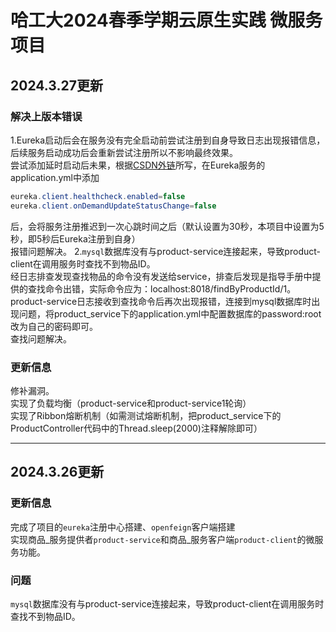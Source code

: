 # 哈工大2024春季学期云原生实践 微服务项目
## 2024.3.27更新  
  ### 解决上版本错误  
  1.Eureka启动后会在服务没有完全启动前尝试注册到自身导致日志出现报错信息，后续服务启动成功后会重新尝试注册所以不影响最终效果。  
  尝试添加延时启动后未果，根据[CSDN外链](http://blog.csdn.net/guodongxiaren]https://blog.csdn.net/cxyxysam/article/details/135831967?utm_medium=distribute.pc_relevant.none-task-blog-2~default~baidujs_baidulandingword~default-0-135831967-blog-82980717.235^v43^control&spm=1001.2101.3001.4242.1&utm_relevant_index=3 "悬停显示")所写，在Eureka服务的application.yml中添加
  ```Java
  eureka.client.healthcheck.enabled=false  
  eureka.client.onDemandUpdateStatusChange=false  
  ```  
  后，会将服务注册推迟到一次心跳时间之后（默认设置为30秒，本项目中设置为5秒，即5秒后Eureka注册到自身）  
  报错问题解决。
  2.`mysql`数据库没有与product-service连接起来，导致product-client在调用服务时查找不到物品ID。  
  经日志排查发现查找物品的命令没有发送给service，排查后发现是指导手册中提供的查找命令出错，实际命令应为：localhost:8018/findByProductId/1。  
  product-service日志接收到查找命令后再次出现报错，连接到mysql数据库时出现问题，将product_service下的application.yml中配置数据库的password:root改为自己的密码即可。  
  查找问题解决。
  ### 更新信息  
  修补漏洞。  
  实现了负载均衡（product-service和product-service1轮询）  
  实现了Ribbon熔断机制（如需测试熔断机制，把product_service下的ProductController代码中的Thread.sleep(2000)注释解除即可）  
***
## 2024.3.26更新  
  ### 更新信息 
  完成了项目的`eureka`注册中心搭建、`openfeign`客户端搭建  
  实现商品_服务提供者`product-service`和商品_服务客户端`product-client`的微服务功能。  
  ### 问题  
  `mysql`数据库没有与product-service连接起来，导致product-client在调用服务时查找不到物品ID。
